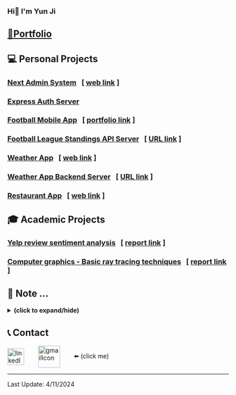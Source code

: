 ### Hi👋 I'm Yun Ji
## [🔗Portfolio](https://next-portfolio-zeta-hazel.vercel.app/)

## 💻 Personal Projects

### [**Next Admin System**](https://github.com/yunji0387/next-form-app) &nbsp; [ [web link](https://next-form-app-pi.vercel.app/) ]

### [**Express Auth Server**](https://github.com/yunji0387/next-form-app-auth-backend) 

### [**Football Mobile App**](https://github.com/yunji0387/football-app) &nbsp; [ [portfolio link](https://www.figma.com/proto/DQjKrrghk5lFthOAxRRKjQ/football-app?node-id=1-2&starting-point-node-id=1%3A2&mode=design&t=wwDYsnl1DdWEedYQ-1) ]

### [**Football League Standings API Server**](https://github.com/yunji0387/football-standings-backend) &nbsp; [ [URL link](https://football-standings-backend-9c023af5d229.herokuapp.com/) ]

### [**Weather App**](https://github.com/yunji0387/weather-app) &nbsp; [ [web link](https://sky-cast-854836ef4892.herokuapp.com/) ]

### [**Weather App Backend Server**](https://github.com/yunji0387/weather-app-backend) &nbsp; [ [URL link](https://sky-cast-backend-b4e180440fb6.herokuapp.com/) ]

### [**Restaurant App**](https://github.com/yunji0387/meta-fe-capstone) &nbsp; [ [web link](https://meta-fe-capstone.vercel.app/) ]

## 🎓 Academic Projects
### [Yelp review sentiment analysis](https://github.com/Makiato1999/COMP4710_Yelp) &nbsp; [ [report link](https://github.com/Makiato1999/COMP4710_Yelp/blob/main/ProjectReport.pdf) ]

### [Computer graphics - Basic ray tracing techniques](https://github.com/yunji0387/Ray_Tracing_Project) &nbsp; [ [report link](https://github.com/yunji0387/Ray_Tracing_Project/blob/main/COMP4490_Project_Report.pdf) ]

## 📄 Note ...
<details close>
<summary><b>(click to expand/hide)</b></summary>
<!-- MarkdownTOC -->

- [DevOps notes](https://github.com/yunji0387/devops-note)
- [Computer Science notes](https://github.com/yunji0387/cs-note)
- [Microsoft Azure notes](https://github.com/yunji0387/microsoft-azure-notes)
- [UX/UI Design Principles](https://github.com/yunji0387/ux-ui-note)
- [.NET commands](https://github.com/yunji0387/dotnet_commands)
- [Git commands](https://github.com/yunji0387/GitCommands)
- [React commands](https://github.com/yunji0387/react-commands)
- [JavaScript commands](https://github.com/yunji0387/JS-Template) (Node.js, jQuery included)
- [HTML metadata commands](https://github.com/yunji0387/html_notes)
- [Mongo/Mongoose commands](https://github.com/yunji0387/Mongo-Mongoose-Commands)
- [Django commands](https://github.com/yunji0387/django-commands)
- [C# commands](https://github.com/yunji0387/CSharp_commands)
- [AVR Microcontroller commands](https://github.com/yunji0387/AVR-Microcontroller-commands/tree/main)

<!-- /MarkdownTOC -->
</details>

## 📞 Contact
<a href="https://www.linkedin.com/in/yun-ji-how-64025220a/" target="blank"><img align="center" src="https://raw.githubusercontent.com/rahuldkjain/github-profile-readme-generator/master/src/images/icons/Social/linked-in-alt.svg" alt="linkedIn" height="38" width="38" /></a>
&nbsp;&nbsp;&nbsp;&nbsp;&nbsp;&nbsp;
<a href="mailto:yunji0387@gmail.com" target="blank"><img align="center" src="https://upload.wikimedia.org/wikipedia/commons/4/4e/Gmail_Icon.png" alt="gmailIcon" height="50" width="50" /></a>
&nbsp;&nbsp;&nbsp;&nbsp;&nbsp;&nbsp; 
⬅️ (click me)

---

Last Update: 4/11/2024
